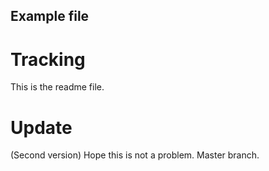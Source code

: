 ## Example file
# Tracking
This is the readme file.

# Update
(Second version)
Hope this is not a problem. Master branch.